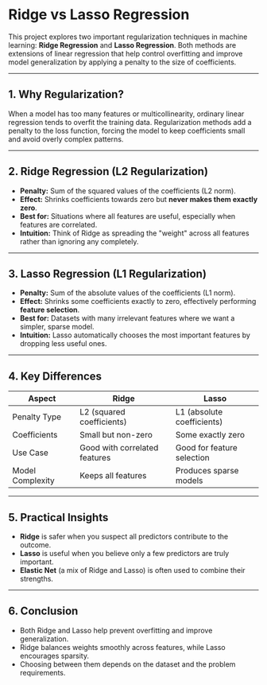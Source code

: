 # Ridge vs Lasso Regression

This project explores two important regularization techniques in machine learning: **Ridge Regression** and **Lasso Regression**. Both methods are extensions of linear regression that help control overfitting and improve model generalization by applying a penalty to the size of coefficients.

---

## 1. Why Regularization?
When a model has too many features or multicollinearity, ordinary linear regression tends to overfit the training data. Regularization methods add a penalty to the loss function, forcing the model to keep coefficients small and avoid overly complex patterns.

---

## 2. Ridge Regression (L2 Regularization)
- **Penalty:** Sum of the squared values of the coefficients (L2 norm).  
- **Effect:** Shrinks coefficients towards zero but **never makes them exactly zero**.  
- **Best for:** Situations where all features are useful, especially when features are correlated.  
- **Intuition:** Think of Ridge as spreading the "weight" across all features rather than ignoring any completely.

---

## 3. Lasso Regression (L1 Regularization)
- **Penalty:** Sum of the absolute values of the coefficients (L1 norm).  
- **Effect:** Shrinks some coefficients exactly to zero, effectively performing **feature selection**.  
- **Best for:** Datasets with many irrelevant features where we want a simpler, sparse model.  
- **Intuition:** Lasso automatically chooses the most important features by dropping less useful ones.

---

## 4. Key Differences
| Aspect | Ridge | Lasso |
|--------|-------|-------|
| Penalty Type | L2 (squared coefficients) | L1 (absolute coefficients) |
| Coefficients | Small but non-zero | Some exactly zero |
| Use Case | Good with correlated features | Good for feature selection |
| Model Complexity | Keeps all features | Produces sparse models |

---

## 5. Practical Insights
- **Ridge** is safer when you suspect all predictors contribute to the outcome.  
- **Lasso** is useful when you believe only a few predictors are truly important.  
- **Elastic Net** (a mix of Ridge and Lasso) is often used to combine their strengths.  

---

## 6. Conclusion
- Both Ridge and Lasso help prevent overfitting and improve generalization.  
- Ridge balances weights smoothly across features, while Lasso encourages sparsity.  
- Choosing between them depends on the dataset and the problem requirements.  
